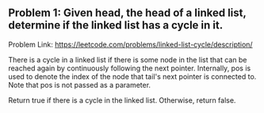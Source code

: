 ## Problem 1: Given head, the head of a linked list, determine if the linked list has a cycle in it.

Problem Link: https://leetcode.com/problems/linked-list-cycle/description/

There is a cycle in a linked list if there is some node in the list that can be reached again by continuously following the next pointer. Internally, pos is used to denote the index of the node that tail's next pointer is connected to. Note that pos is not passed as a parameter.

Return true if there is a cycle in the linked list. Otherwise, return false.